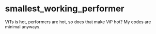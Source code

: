 # smallest_working_performer
ViTs is hot, performers are hot, so does that make ViP hot? My codes are minimal anyways. 
